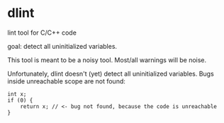 dlint
=====

lint tool for C/C++ code

goal:
detect all uninitialized variables.

This tool is meant to be a noisy tool. Most/all warnings will be noise.

Unfortunately, dlint doesn't (yet) detect all uninitialized variables. Bugs inside unreachable scope are not found:

    int x;
    if (0) {
        return x; // <- bug not found, because the code is unreachable
    }

